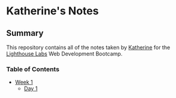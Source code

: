 # Katherine's Notes
## Summary
This repository contains all of the notes taken by [Katherine](https://github.com/ksakuran) for the [Lighthouse Labs](https://www.lighthouselabs.ca/) Web Development Bootcamp.

### Table of Contents
* [Week 1](/Week_1)
  * [Day 1](/Week_1/Day_1)